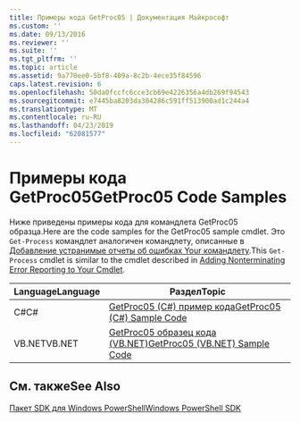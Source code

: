```yaml
---
title: Примеры кода GetProc05 | Документация Майкрософт
ms.custom: ''
ms.date: 09/13/2016
ms.reviewer: ''
ms.suite: ''
ms.tgt_pltfrm: ''
ms.topic: article
ms.assetid: 9a770ee0-5bf8-409a-8c2b-4ece35f84596
caps.latest.revision: 6
ms.openlocfilehash: 50da0fccfc6cce3cb69e4226356a4db269f94543
ms.sourcegitcommit: e7445ba8203da304286c591ff513900ad1c244a4
ms.translationtype: MT
ms.contentlocale: ru-RU
ms.lasthandoff: 04/23/2019
ms.locfileid: "62081577"
---
```

# <a name="getproc05-code-samples"></a><span data-ttu-id="f2df8-102">Примеры кода GetProc05</span><span class="sxs-lookup"><span data-stu-id="f2df8-102">GetProc05 Code Samples</span></span>

<span data-ttu-id="f2df8-103">Ниже приведены примеры кода для командлета GetProc05 образца.</span><span class="sxs-lookup"><span data-stu-id="f2df8-103">Here are the code samples for the GetProc05 sample cmdlet.</span></span> <span data-ttu-id="f2df8-104">Это `Get-Process` командлет аналогичен командлету, описанные в [Добавление устранимые отчеты об ошибках Your командлету](../cmdlet/adding-non-terminating-error-reporting-to-your-cmdlet.md).</span><span class="sxs-lookup"><span data-stu-id="f2df8-104">This `Get-Process` cmdlet is similar to the cmdlet described in [Adding Nonterminating Error Reporting to Your Cmdlet](../cmdlet/adding-non-terminating-error-reporting-to-your-cmdlet.md).</span></span>

|<span data-ttu-id="f2df8-105">Language</span><span class="sxs-lookup"><span data-stu-id="f2df8-105">Language</span></span>|<span data-ttu-id="f2df8-106">Раздел</span><span class="sxs-lookup"><span data-stu-id="f2df8-106">Topic</span></span>|
|--------------|-----------|
|<span data-ttu-id="f2df8-107">C#</span><span class="sxs-lookup"><span data-stu-id="f2df8-107">C#</span></span>|[<span data-ttu-id="f2df8-108">GetProc05 (C#) пример кода</span><span class="sxs-lookup"><span data-stu-id="f2df8-108">GetProc05 (C#) Sample Code</span></span>](./getproc05-csharp-sample-code.md)|
|<span data-ttu-id="f2df8-109">VB.NET</span><span class="sxs-lookup"><span data-stu-id="f2df8-109">VB.NET</span></span>|[<span data-ttu-id="f2df8-110">GetProc05 образец кода (VB.NET)</span><span class="sxs-lookup"><span data-stu-id="f2df8-110">GetProc05 (VB.NET) Sample Code</span></span>](./getproc05-vb-net-sample-code.md)|

## <a name="see-also"></a><span data-ttu-id="f2df8-111">См. также</span><span class="sxs-lookup"><span data-stu-id="f2df8-111">See Also</span></span>

[<span data-ttu-id="f2df8-112">Пакет SDK для Windows PowerShell</span><span class="sxs-lookup"><span data-stu-id="f2df8-112">Windows PowerShell SDK</span></span>](../windows-powershell-reference.md)